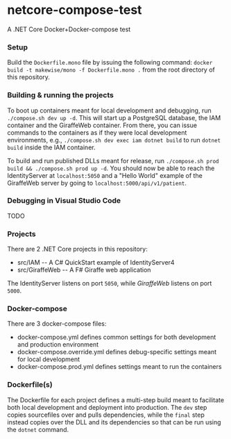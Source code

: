 # netcore-compose-test
A .NET Core Docker+Docker-compose test

### Setup

Build the `Dockerfile.mono` file by issuing the following command: `docker build -t makewise/mono -f Dockerfile.mono .` from the root directory of this repository.

### Building & running the projects

To boot up containers meant for local development and debugging, run `./compose.sh dev up -d`. This will start up
a PostgreSQL database, the IAM container and the GiraffeWeb container. From there, you can issue commands to the
containers as if they were local development environments, e.g., `./compose.sh dev exec iam dotnet build` to run
`dotnet build` inside the IAM container.

To build and run published DLLs meant for release, run `./compose.sh prod build && ./compose.sh prod up -d`. You should
now be able to reach the IdentityServer at `localhost:5050` and a "Hello World" example of the GiraffeWeb server by going
to `localhost:5000/api/v1/patient`.

### Debugging in Visual Studio Code

TODO

### Projects
There are 2 .NET Core projects in this repository:
- src/IAM -- A C# QuickStart example of IdentityServer4
- src/GiraffeWeb -- A F# Giraffe web application

The IdentityServer listens on port `5050`, while _GiraffeWeb_ listens on port `5000`.

### Docker-compose
There are 3 docker-compose files:
- docker-compose.yml defines common settings for both development and production environment
- docker-compose.override.yml defines debug-specific settings meant for local development
- docker-compose.prod.yml defines settings meant to run the containers

### Dockerfile(s)
The Dockerfile for each project defines a multi-step build meant to facilitate both local development and deployment into production.
The `dev` step copies sourcefiles over and pulls dependencies, while the `final` step instead copies over the DLL and its dependencies
so that can be run using the `dotnet` command.
